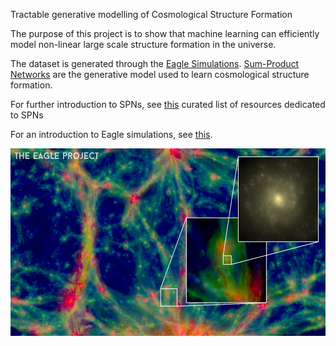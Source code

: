 Tractable generative modelling of Cosmological Structure Formation

The purpose of this project is to show that machine learning can efficiently model non-linear large scale structure formation in the universe. 

The dataset is generated through the [Eagle Simulations](http://icc.dur.ac.uk/Eagle/database.php). 
[Sum-Product Networks](https://arxiv.org/abs/1202.3732) are the generative model used to learn cosmological structure formation.

For further introduction to SPNs, see [this](https://github.com/arranger1044/awesome-spn) curated list of resources dedicated to SPNs

For an introduction to Eagle simulations, see [this](http://icc.dur.ac.uk/Eagle/index.php).

<p align="center">
<img src = "images/eagle_project.png" height='300'>
</p>